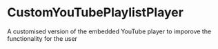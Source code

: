 # CustomYouTubePlaylistPlayer
A customised version of the embedded YouTube player to imporove the functionality for the user
